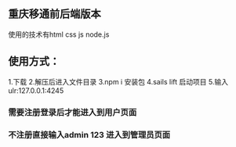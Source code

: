 ## 重庆移通前后端版本
使用的技术有html css js node.js
## 使用方式：
1.下载
2.解压后进入文件目录
3.npm i 安装包
4.sails lift  启动项目
5.输入ulr:127.0.0.1:4245
### 需要注册登录后才能进入到用户页面
### 不注册直接输入admin 123 进入到管理员页面
